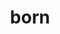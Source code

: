 ---
category: 4-letters
denotation: null
name: born
reference_link: https://www.etymonline.com/word/born
root_language: null
root_name: null
title: born
type: free
word_sums:
- respelling: born
  sum: 'Born + '
---